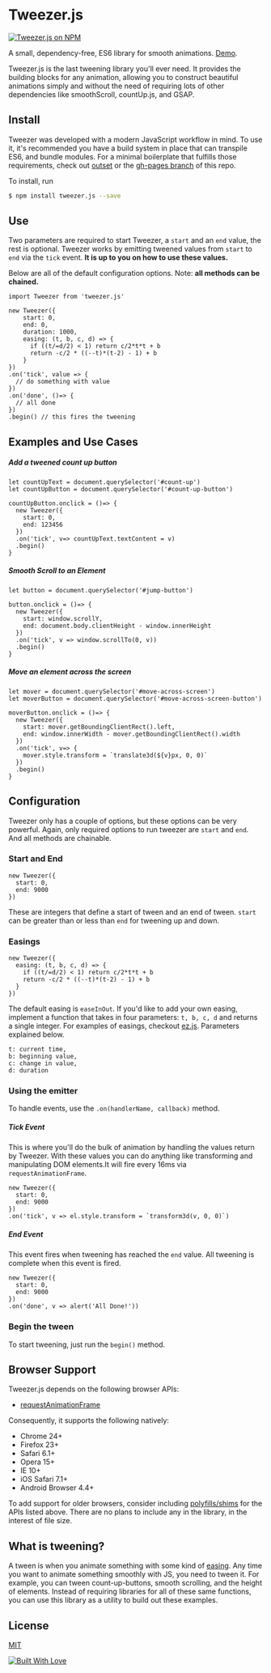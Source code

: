 # Tweezer.js

[![Tweezer.js on NPM](https://img.shields.io/npm/v/tweezer.js.svg)](https://www.npmjs.com/package/tweezer.js)

A small, dependency-free, ES6 library for smooth animations. [Demo](http://jaxgeller.com/tweezer.js/).

Tweezer.js is the last tweening library you'll ever need. It provides the building blocks for any animation, allowing you to construct beautiful animations simply and without the need of requiring lots of other dependencies like smoothScroll, countUp.js, and GSAP.

## Install

Tweezer was developed with a modern JavaScript workflow in mind. To use it, it's recommended you have a build system in place that can transpile ES6, and bundle modules. For a minimal boilerplate that fulfills those requirements, check out [outset](https://github.com/callmecavs/outset) or the [gh-pages branch](https://github.com/jaxgeller/tweezer.js/tree/gh-pages) of this repo.

To install, run

```bash
$ npm install tweezer.js --save
```

## Use

Two parameters are required to start Tweezer, a `start` and an `end` value, the rest is optional. Tweezer works by emitting tweened values from `start` to `end` via the `tick` event. **It is up to you on how to use these values.**

Below are all of the default configuration options. Note: **all methods can be chained.**

```es6
import Tweezer from 'tweezer.js'

new Tweezer({
    start: 0,
    end: 0,
    duration: 1000,
    easing: (t, b, c, d) => {
      if ((t/=d/2) < 1) return c/2*t*t + b
      return -c/2 * ((--t)*(t-2) - 1) + b
    }
})
.on('tick', value => {
  // do something with value
})
.on('done', ()=> {
  // all done
})
.begin() // this fires the tweening
```

## Examples and Use Cases

##### Add a tweened count up button

```es6
let countUpText = document.querySelector('#count-up')
let countUpButton = document.querySelector('#count-up-button')

countUpButton.onclick = ()=> {
  new Tweezer({
    start: 0,
    end: 123456
  })
  .on('tick', v=> countUpText.textContent = v)
  .begin()
}
```

##### Smooth Scroll to an Element

```es6
let button = document.querySelector('#jump-button')

button.onclick = ()=> {
  new Tweezer({
    start: window.scrollY,
    end: document.body.clientHeight - window.innerHeight
  })
  .on('tick', v => window.scrollTo(0, v))
  .begin()
}
```

##### Move an element across the screen

```es6
let mover = document.querySelector('#move-across-screen')
let moverButton = document.querySelector('#move-across-screen-button')

moverButton.onclick = ()=> {
  new Tweezer({
    start: mover.getBoundingClientRect().left,
    end: window.innerWidth - mover.getBoundingClientRect().width
  })
  .on('tick', v=> {
    mover.style.transform = `translate3d(${v}px, 0, 0)`
  })
  .begin()
}
```

## Configuration

Tweezer only has a couple of options, but these options can be very powerful. Again, only required options to run tweezer are `start` and `end`. And all methods are chainable.

### Start and End

```es6
new Tweezer({
  start: 0,
  end: 9000
})
```

These are integers that define a start of tween and an end of tween. `start` can be greater than or less than `end` for tweening up and down.

### Easings

```es6
new Tweezer({
  easing: (t, b, c, d) => {
    if ((t/=d/2) < 1) return c/2*t*t + b
    return -c/2 * ((--t)*(t-2) - 1) + b
  }
})
```

The default easing is `easeInOut`.  If you'd like to add your own easing, implement a function that takes in four parameters: `t, b, c, d` and returns a single integer. For examples of easings, checkout [ez.js](https://github.com/jaxgeller/ez.js).  Parameters explained below.

```
t: current time,
b: beginning value,
c: change in value,
d: duration
```

### Using the emitter

To handle events, use the `.on(handlerName, callback)` method.

##### Tick Event

This is where you'll do the bulk of animation by handling the values return by Tweezer. With these values you can do anything like transforming and manipulating DOM elements.It will fire every 16ms via `requestAnimationFrame`.

```es6
new Tweezer({
  start: 0,
  end: 9000
})
.on('tick', v => el.style.transform = `transform3d(v, 0, 0)`)
```

##### End Event

This event fires when tweening has reached the `end` value.  All tweening is complete when this event is fired.

```es6
new Tweezer({
  start: 0,
  end: 9000
})
.on('done', v => alert('All Done!'))
```

### Begin the tween

To start tweening, just run the `begin()` method.

## Browser Support

Tweezer.js depends on the following browser APIs:

* [requestAnimationFrame](https://developer.mozilla.org/en-US/docs/Web/API/window/requestAnimationFrame)

Consequently, it supports the following natively:

* Chrome 24+
* Firefox 23+
* Safari 6.1+
* Opera 15+
* IE 10+
* iOS Safari 7.1+
* Android Browser 4.4+

To add support for older browsers, consider including [polyfills/shims](https://gist.github.com/paulirish/1579671) for the APIs listed above. There are no plans to include any in the library, in the interest of file size.

## What is tweening?

A tween is when you animate something with some kind of [easing](http://easings.net/). Any time you want to animate something smoothly with JS, you need to tween it. For example, you can tween count-up-buttons, smooth scrolling, and the height of elements. Instead of requiring libraries for all of these same functions, you can use this library as a utility to build out these examples.

## License

[MIT](https://github.com/jaxgeller/tweezer.js/blob/master/LICENSE)

[![Built With Love](http://forthebadge.com/images/badges/built-with-love.svg)](http://forthebadge.com)
